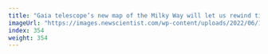 ```yaml
---
title: "Gaia telescope’s new map of the Milky Way will let us rewind time"
imageUrl: "https://images.newscientist.com/wp-content/uploads/2022/06/13092830/SEI_109044360.jpg?width=600"
index: 354
weight: 354
---
```

